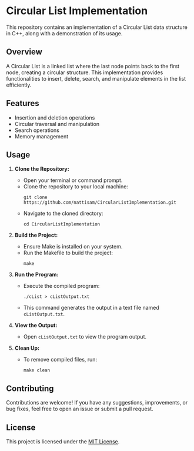 # Circular List Implementation

This repository contains an implementation of a Circular List data structure in C++, along with a demonstration of its usage.

## Overview

A Circular List is a linked list where the last node points back to the first node, creating a circular structure. This implementation provides functionalities to insert, delete, search, and manipulate elements in the list efficiently.

## Features

- Insertion and deletion operations
- Circular traversal and manipulation
- Search operations
- Memory management

## Usage

1. **Clone the Repository:**
   - Open your terminal or command prompt.
   - Clone the repository to your local machine:
     ```
     git clone https://github.com/nattisam/CircularListImplementation.git
     ```
   - Navigate to the cloned directory:
     ```
     cd CircularListImplementation
     ```

2. **Build the Project:**
   - Ensure Make is installed on your system.
   - Run the Makefile to build the project:
     ```
     make
     ```

3. **Run the Program:**
   - Execute the compiled program:
     ```
     ./cList > cListOutput.txt
     ```
   - This command generates the output in a text file named `cListOutput.txt`.

4. **View the Output:**
   - Open `cListOutput.txt` to view the program output.

5. **Clean Up:**
   - To remove compiled files, run:
     ```
     make clean
     ```

## Contributing

Contributions are welcome! If you have any suggestions, improvements, or bug fixes, feel free to open an issue or submit a pull request.

## License

This project is licensed under the [MIT License](LICENSE).
